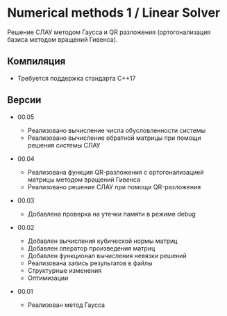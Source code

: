 # Numerical methods 1 / Linear Solver

Решение СЛАУ методом Гаусса и QR разложения (ортогонализация базиса методом вращений Гивенса).

## Компиляция

* Требуется поддержка стандарта C++17

## Версии

* 00.05
    * Реализовано вычисление числа обусловленности системы
    * Реализовано вычисление обратной матрицы при помощи решения системы СЛАУ

* 00.04
    * Реализована функция QR-разложения с ортогонализацией матрицы методом вращений Гивенса
    * Реализовано решение СЛАУ при помощи QR-разложения 

* 00.03
    * Добавлена проверка на утечки памяти в режиме debug

* 00.02
    * Добавлен вычисления кубической нормы матриц
    * Добавлен оператор произведения матриц
    * Добавлен функционал вычисления невязки решений
    * Реализована запись результатов в файлы
    * Структурные изменения
    * Оптимизации

* 00.01
    * Реализован метод Гаусса